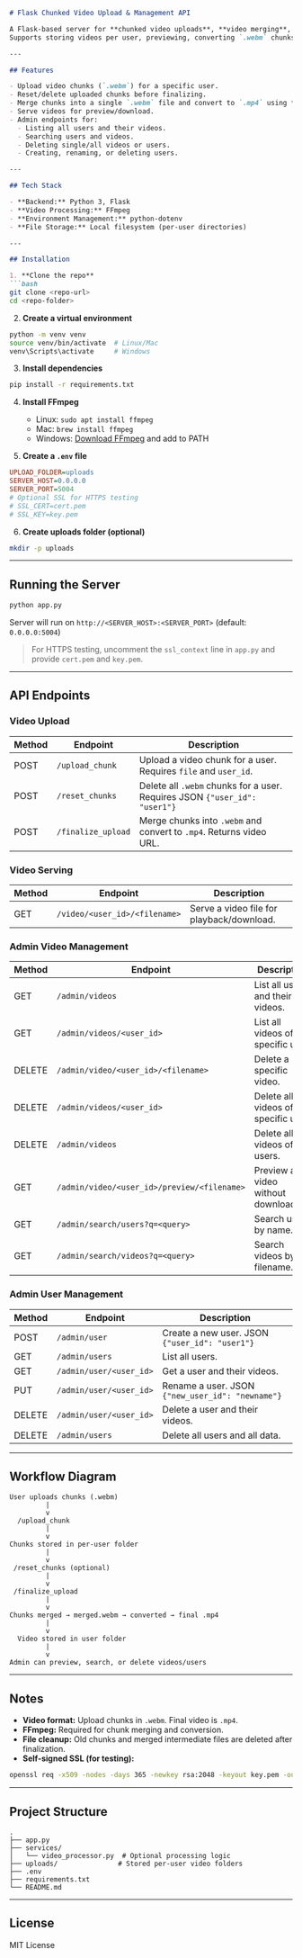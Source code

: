 ````markdown
# Flask Chunked Video Upload & Management API

A Flask-based server for **chunked video uploads**, **video merging**, and **user/video management**.  
Supports storing videos per user, previewing, converting `.webm` chunks to `.mp4`, and admin-level operations.

---

## Features

- Upload video chunks (`.webm`) for a specific user.
- Reset/delete uploaded chunks before finalizing.
- Merge chunks into a single `.webm` file and convert to `.mp4` using **FFmpeg**.
- Serve videos for preview/download.
- Admin endpoints for:
  - Listing all users and their videos.
  - Searching users and videos.
  - Deleting single/all videos or users.
  - Creating, renaming, or deleting users.

---

## Tech Stack

- **Backend:** Python 3, Flask
- **Video Processing:** FFmpeg
- **Environment Management:** python-dotenv
- **File Storage:** Local filesystem (per-user directories)

---

## Installation

1. **Clone the repo**
```bash
git clone <repo-url>
cd <repo-folder>
````

2. **Create a virtual environment**

```bash
python -m venv venv
source venv/bin/activate  # Linux/Mac
venv\Scripts\activate     # Windows
```

3. **Install dependencies**

```bash
pip install -r requirements.txt
```

4. **Install FFmpeg**

   * Linux: `sudo apt install ffmpeg`
   * Mac: `brew install ffmpeg`
   * Windows: [Download FFmpeg](https://ffmpeg.org/download.html) and add to PATH

5. **Create a `.env` file**

```ini
UPLOAD_FOLDER=uploads
SERVER_HOST=0.0.0.0
SERVER_PORT=5004
# Optional SSL for HTTPS testing
# SSL_CERT=cert.pem
# SSL_KEY=key.pem
```

6. **Create uploads folder (optional)**

```bash
mkdir -p uploads
```

---

## Running the Server

```bash
python app.py
```

Server will run on `http://<SERVER_HOST>:<SERVER_PORT>` (default: `0.0.0.0:5004`)

> For HTTPS testing, uncomment the `ssl_context` line in `app.py` and provide `cert.pem` and `key.pem`.

---

## API Endpoints

### Video Upload

| Method | Endpoint           | Description                                                                |
| ------ | ------------------ | -------------------------------------------------------------------------- |
| POST   | `/upload_chunk`    | Upload a video chunk for a user. Requires `file` and `user_id`.            |
| POST   | `/reset_chunks`    | Delete all `.webm` chunks for a user. Requires JSON `{"user_id": "user1"}` |
| POST   | `/finalize_upload` | Merge chunks into `.webm` and convert to `.mp4`. Returns video URL.        |

### Video Serving

| Method | Endpoint                      | Description                               |
| ------ | ----------------------------- | ----------------------------------------- |
| GET    | `/video/<user_id>/<filename>` | Serve a video file for playback/download. |

### Admin Video Management

| Method | Endpoint                                    | Description                           |
| ------ | ------------------------------------------- | ------------------------------------- |
| GET    | `/admin/videos`                             | List all users and their videos.      |
| GET    | `/admin/videos/<user_id>`                   | List all videos of a specific user.   |
| DELETE | `/admin/video/<user_id>/<filename>`         | Delete a specific video.              |
| DELETE | `/admin/videos/<user_id>`                   | Delete all videos of a specific user. |
| DELETE | `/admin/videos`                             | Delete all videos of all users.       |
| GET    | `/admin/video/<user_id>/preview/<filename>` | Preview a video without downloading.  |
| GET    | `/admin/search/users?q=<query>`             | Search users by name.                 |
| GET    | `/admin/search/videos?q=<query>`            | Search videos by filename.            |

### Admin User Management

| Method | Endpoint                | Description                                      |
| ------ | ----------------------- | ------------------------------------------------ |
| POST   | `/admin/user`           | Create a new user. JSON `{"user_id": "user1"}`   |
| GET    | `/admin/users`          | List all users.                                  |
| GET    | `/admin/user/<user_id>` | Get a user and their videos.                     |
| PUT    | `/admin/user/<user_id>` | Rename a user. JSON `{"new_user_id": "newname"}` |
| DELETE | `/admin/user/<user_id>` | Delete a user and their videos.                  |
| DELETE | `/admin/users`          | Delete all users and all data.                   |

---

## Workflow Diagram

```text
User uploads chunks (.webm)
         |
         v
  /upload_chunk
         |
         v
Chunks stored in per-user folder
         |
         v
 /reset_chunks (optional)
         |
         v
 /finalize_upload
         |
         v
Chunks merged → merged.webm → converted → final .mp4
         |
         v
  Video stored in user folder
         |
         v
Admin can preview, search, or delete videos/users
```

---

## Notes

* **Video format:** Upload chunks in `.webm`. Final video is `.mp4`.
* **FFmpeg:** Required for chunk merging and conversion.
* **File cleanup:** Old chunks and merged intermediate files are deleted after finalization.
* **Self-signed SSL (for testing):**

```bash
openssl req -x509 -nodes -days 365 -newkey rsa:2048 -keyout key.pem -out cert.pem -subj "/CN=localhost"
```

---

## Project Structure

```
.
├── app.py
├── services/
│   └── video_processor.py  # Optional processing logic
├── uploads/               # Stored per-user video folders
├── .env
├── requirements.txt
└── README.md
```

---

## License

MIT License


